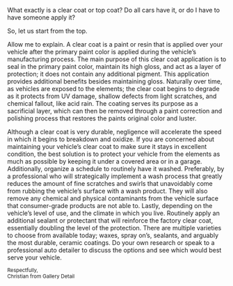 <p>
What exactly is a clear coat or top coat? Do all cars have it, or do I have to have someone apply it?
</p>

<p>
So, let us start from the top.
</p>

<p>
Allow me to explain. A clear coat is a paint or resin that is applied over your vehicle after the primary paint color is applied during the vehicle’s manufacturing process. The main purpose of this clear coat application is to seal in the primary paint color, maintain its high gloss, and act as a layer of protection; it does not contain any additional pigment. This application provides additional benefits besides maintaining gloss. Naturally over time, as vehicles are exposed to the elements; the clear coat begins to degrade as it protects from UV damage, shallow defects from light scratches, and chemical fallout, like acid rain. The coating serves its purpose as a sacrificial layer, which can then be removed through a paint correction and polishing process that restores the paints original color and luster.
</p>

<p>
Although a clear coat is very durable, negligence will accelerate the speed in which it begins to breakdown and oxidize. If you are concerned about maintaining your vehicle’s clear coat to make sure it stays in excellent condition, the best solution is to protect your vehicle from the elements as much as possible by keeping it under a covered area or in a garage. Additionally, organize a schedule to routinely have it washed. Preferably, by a professional who will strategically implement a wash process that greatly reduces the amount of fine scratches and swirls that unavoidably come from rubbing the vehicle’s surface with a wash product. They will also remove any chemical and physical contaminants from the vehicle surface that consumer-grade products are not able to. Lastly, depending on the vehicle’s level of use, and the climate in which you live. Routinely apply an additional sealant or protectant that will reinforce the factory clear coat, essentially doubling the level of the protection. There are multiple varieties to choose from available today; waxes, spray on’s, sealants, and arguably the most durable, ceramic coatings. Do your own research or speak to a professional auto detailer to discuss the options and see which would best serve your vehicle. 
</p>

<small>
Respectfully, 
</small>

<br>

<small>
Christian from Gallery Detail
</small>
